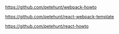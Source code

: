 https://github.com/petehunt/webpack-howto

https://github.com/petehunt/react-webpack-template

https://github.com/petehunt/react-howto
